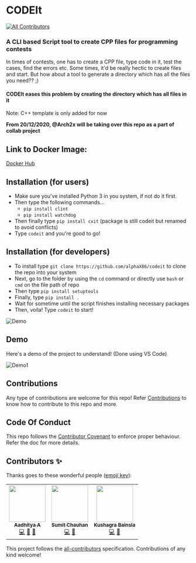# CODEIt
<!-- ALL-CONTRIBUTORS-BADGE:START - Do not remove or modify this section -->
[![All Contributors](https://img.shields.io/badge/all_contributors-3-orange.svg?style=flat-square)](#contributors-)
<!-- ALL-CONTRIBUTORS-BADGE:END -->

### A CLI based Script tool to create CPP files for programming contests

In times of contests, one has to create a CPP file, type code in it, test the cases, find the errors etc. Some times, it'd be really hectic to create files and start. But how about a tool to generate a directory which has all the files you need?? ;)

#### CODEIt eases this problem by creating the directory which has all files in it

Note: C++ template is only added for now

**From 20/12/2020, @Arch2x will be taking over this repo as a part of collab project**

## Link to Docker Image:
[Docker Hub](https://hub.docker.com/repository/docker/aerox86/codeit)

## Installation (for users)
- Make sure you've installed Python 3 in you system, if not do it first.
- Then type the following commands...
  - `pip install clint`
  - `pip install watchdog`
- Then finally type `pip install cxit` (package is still codeit but renamed to avoid conflicts)
- Type `codeit` and you're good to go!

## Installation (for developers)
- To install type `git clone https://github.com/alphaX86/codeit` to clone the repo into your system
- Next, go to the folder by using the `cd` command or directly use `bash` or `cmd` on the file path of repo
- Then type `pip install setuptools`
- Finally, type `pip install .`
- Wait for sometime until the script finishes installing necessary packages
- Then, voila! Type `codeit` to start!   

![Demo](https://raw.githubusercontent.com/alphaX86/codeit/master/code.gif)

## Demo
Here's a demo of the project to understand! (Done using VS Code)

![Demo1](https://raw.githubusercontent.com/alphaX86/codeit/master/Demo.gif)


## Contributions
Any type of contributions are welcome for this repo! Refer [Contributions](./CONTRIBUTING.md) to know how to contribute to this repo and more. 

## Code Of Conduct
This repo follows the [Contributor Covenant](./CODE_OF_CONDUCT.md) to enforce proper behaviour. Refer the doc for more details.

## Contributors ✨

Thanks goes to these wonderful people ([emoji key](https://allcontributors.org/docs/en/emoji-key)):

<!-- ALL-CONTRIBUTORS-LIST:START - Do not remove or modify this section -->
<!-- prettier-ignore-start -->
<!-- markdownlint-disable -->
<table>
  <tr>
    <td align="center"><a href="https://www.notion.so/Aadhitya-A-8fa235288e324ab185d3eeffbbbf7b8a"><img src="https://avatars1.githubusercontent.com/u/59508546?v=4?s=100" width="100px;" alt=""/><br /><sub><b>Aadhitya A</b></sub></a><br /><a href="https://github.com/Arch2x/codeit/commits?author=alphaX86" title="Code">💻</a> <a href="#design-alphaX86" title="Design">🎨</a> <a href="https://github.com/Arch2x/codeit/commits?author=alphaX86" title="Documentation">📖</a></td>
    <td align="center"><a href="http://codeit13.github.io"><img src="https://avatars.githubusercontent.com/u/45000045?v=4?s=100" width="100px;" alt=""/><br /><sub><b>Sumit Chauhan</b></sub></a><br /><a href="https://github.com/Arch2x/codeit/commits?author=codeit13" title="Code">💻</a> <a href="https://github.com/Arch2x/codeit/commits?author=codeit13" title="Documentation">📖</a></td>
    <td align="center"><a href="https://github.com/Kushagrabainsla"><img src="https://avatars.githubusercontent.com/u/72407476?v=4?s=100" width="100px;" alt=""/><br /><sub><b>Kushagra Bainsla</b></sub></a><br /><a href="https://github.com/Arch2x/codeit/commits?author=Kushagrabainsla" title="Code">💻</a> <a href="https://github.com/Arch2x/codeit/commits?author=Kushagrabainsla" title="Documentation">📖</a></td>
  </tr>
</table>

<!-- markdownlint-restore -->
<!-- prettier-ignore-end -->

<!-- ALL-CONTRIBUTORS-LIST:END -->

This project follows the [all-contributors](https://github.com/all-contributors/all-contributors) specification. Contributions of any kind welcome!
